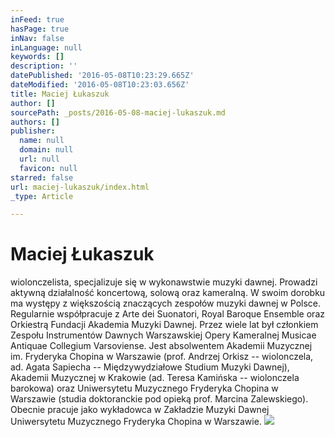 ```yaml
---
inFeed: true
hasPage: true
inNav: false
inLanguage: null
keywords: []
description: ''
datePublished: '2016-05-08T10:23:29.665Z'
dateModified: '2016-05-08T10:23:03.656Z'
title: Maciej Łukaszuk
author: []
sourcePath: _posts/2016-05-08-maciej-lukaszuk.md
authors: []
publisher:
  name: null
  domain: null
  url: null
  favicon: null
starred: false
url: maciej-lukaszuk/index.html
_type: Article

---
```

# Maciej Łukaszuk

wiolonczelista, specjalizuje się w wykonawstwie muzyki dawnej. Prowadzi aktywną działalność koncertową, solową oraz kameralną. W swoim dorobku ma występy z większością znaczących zespołów muzyki dawnej w Polsce. Regularnie współpracuje z Arte dei Suonatori, Royal Baroque Ensemble oraz Orkiestrą Fundacji Akademia Muzyki Dawnej. Przez wiele lat był członkiem Zespołu Instrumentów Dawnych Warszawskiej Opery Kameralnej Musicae Antiquae Collegium Varsoviense. Jest absolwentem Akademii Muzycznej im. Fryderyka Chopina w Warszawie (prof. Andrzej Orkisz -- wiolonczela, ad. Agata Sapiecha -- Międzywydziałowe Studium Muzyki Dawnej), Akademii Muzycznej w Krakowie (ad. Teresa Kamińska -- wiolonczela barokowa) oraz Uniwersytetu Muzycznego Fryderyka Chopina w Warszawie (studia doktoranckie pod opieką prof. Marcina Zalewskiego). Obecnie pracuje jako wykładowca w Zakładzie Muzyki Dawnej Uniwersytetu Muzycznego Fryderyka Chopina w Warszawie. ![](https://the-grid-user-content.s3-us-west-2.amazonaws.com/f1fcae81-2cf8-4144-aa4a-4d24ab94467a.jpg)